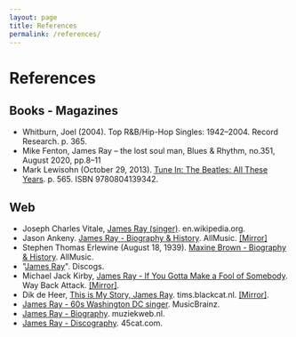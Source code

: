 ```yaml
---
layout: page
title: References
permalink: /references/
---
```


# References

## Books - Magazines
- Whitburn, Joel (2004). Top R&B/Hip-Hop Singles: 1942–2004. Record Research. p. 365.
- Mike Fenton, James Ray – the lost soul man, Blues & Rhythm, no.351, August 2020, pp.8–11
- Mark Lewisohn (October 29, 2013). [Tune In: The Beatles: All These Years](https://www.google.fr/books/edition/Tune_In/bI11tpR-L_kC?hl=fr&gbpv=1&dq=james%20ray&pg=PA565&printsec=frontcover). p. 565. ISBN 9780804139342.

## Web
- Joseph Charles Vitale, [James Ray (singer)](https://en.wikipedia.org/wiki/James_Ray_(singer)). en.wikipedia.org.
- Jason Ankeny. [James Ray - Biography & History](https://www.allmusic.com/artist/james-ray-mn0000807815). AllMusic. [[Mirror]](./mirrors/biography-jason-ankeny.md)
- Stephen Thomas Erlewine (August 18, 1939). [Maxine Brown - Biography & History](https://www.allmusic.com/artist/maxine-brown-mn0000396154/biography). AllMusic.
- "[James Ray](https://www.discogs.com/artist/884155)". Discogs.
- Michael Jack Kirby, [James Ray - If You Gotta Make a Fool of Somebody](http://www.waybackattack.com/rayjames.html). Way Back Attack. [[Mirror]](./mirrors/biography-michael-jack-kirby.md).
- Dik de Heer, [This is My Story, James Ray](https://tims.blackcat.nl/messages/james_ray.htm). tims.blackcat.nl. [[Mirror]](./mirrors/biography-dik-de-heer.md).
- [James Ray - 60s Washington DC singer](https://musicbrainz.org/artist/8de7c44d-a129-4216-b8b6-2757df89b89e). MusicBrainz.
- [James Ray - Biography](https://www.muziekweb.nl/Link/M00000090893/POPULAR/James-Ray). muziekweb.nl.
- [James Ray - Discography](https://www.45cat.com/artist/james-ray). 45cat.com.